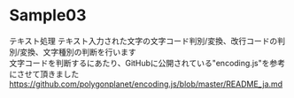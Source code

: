 # Sample03

テキスト処理
テキスト入力された文字の文字コード判別/変換、改行コードの判別/変換、文字種別の判断を行います<br>
文字コードを判断するにあたり、GitHubに公開されている"encoding.js"を参考にさせて頂きました<br>
https://github.com/polygonplanet/encoding.js/blob/master/README_ja.md
